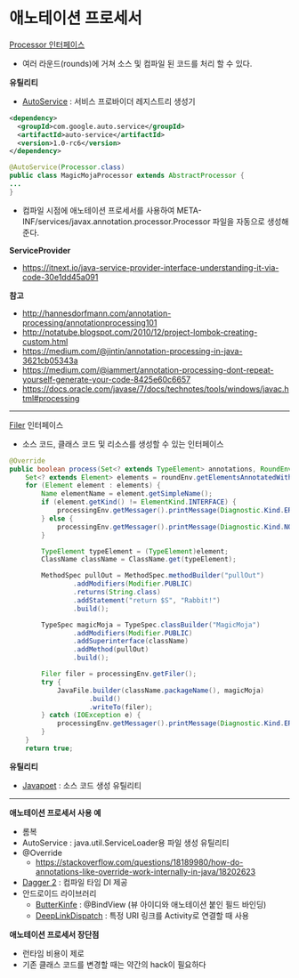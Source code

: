 # 애노테이션 프로세서

[Processor 인터페이스](https://docs.oracle.com/en/java/javase/11/docs/api/java.compiler/javax/annotation/processing/Processor.html) 

- 여러 라운드(rounds)에 거쳐 소스 및 컴파일 된 코드를 처리 할 수 있다.

**유틸리티**

- [AutoService](https://github.com/google/auto/tree/master/service) : 서비스 프로바이더 레지스트리 생성기

```xml
<dependency>
  <groupId>com.google.auto.service</groupId>
  <artifactId>auto-service</artifactId>
  <version>1.0-rc6</version>
</dependency>
```

```java
@AutoService(Processor.class)
public class MagicMojaProcessor extends AbstractProcessor {
...
}
```

- 컴파일 시점에 애노테이션 프로세서를 사용하여 META-INF/services/javax.annotation.processor.Processor 파일을 자동으로 생성해 준다.

**ServiceProvider**

- https://itnext.io/java-service-provider-interface-understanding-it-via-code-30e1dd45a091

**참고**

- http://hannesdorfmann.com/annotation-processing/annotationprocessing101
- http://notatube.blogspot.com/2010/12/project-lombok-creating-custom.html
- https://medium.com/@jintin/annotation-processing-in-java-3621cb05343a
- https://medium.com/@iammert/annotation-processing-dont-repeat-yourself-generate-your-code-8425e60c6657
- https://docs.oracle.com/javase/7/docs/technotes/tools/windows/javac.html#processing

***

[Filer](https://docs.oracle.com/en/java/javase/11/docs/api/java.compiler/javax/annotation/processing/Filer.html) 인터페이스

- 소스 코드, 클래스 코드 및 리소스를 생성할 수 있는 인터페이스

```java
@Override
public boolean process(Set<? extends TypeElement> annotations, RoundEnvironment roundEnv) {
    Set<? extends Element> elements = roundEnv.getElementsAnnotatedWith(Magic.class);
    for (Element element : elements) {
        Name elementName = element.getSimpleName();
        if (element.getKind() != ElementKind.INTERFACE) {
            processingEnv.getMessager().printMessage(Diagnostic.Kind.ERROR, "Magic annotation can not be used on " + elementName);
        } else {
            processingEnv.getMessager().printMessage(Diagnostic.Kind.NOTE, "Processing " + elementName);
        }

        TypeElement typeElement = (TypeElement)element;
        ClassName className = ClassName.get(typeElement);

        MethodSpec pullOut = MethodSpec.methodBuilder("pullOut")
                .addModifiers(Modifier.PUBLIC)
                .returns(String.class)
                .addStatement("return $S", "Rabbit!")
                .build();

        TypeSpec magicMoja = TypeSpec.classBuilder("MagicMoja")
                .addModifiers(Modifier.PUBLIC)
                .addSuperinterface(className)
                .addMethod(pullOut)
                .build();

        Filer filer = processingEnv.getFiler();
        try {
            JavaFile.builder(className.packageName(), magicMoja)
                    .build()
                    .writeTo(filer);
        } catch (IOException e) {
            processingEnv.getMessager().printMessage(Diagnostic.Kind.ERROR, "FATAL ERROR: " + e);
        }
    }
    return true;
```

**유틸리티**

- [Javapoet](https://github.com/square/javapoet) : 소스 코드 생성 유틸리티

***

**애노테이션 프로세서 사용 예**

- 롬복
- AutoService : java.util.ServiceLoader용 파일 생성 유틸리티
- @Override
  - https://stackoverflow.com/questions/18189980/how-do-annotations-like-override-work-internally-in-java/18202623
- [Dagger 2](https://github.com/google/dagger) : 컴파일 타임 DI 제공
- 안드로이드 라이브러리
  - [ButterKinfe](http://jakewharton.github.io/butterknife/) : @BindView (뷰 아이디와 애노테이션 붙인 필드 바인딩) 
  - [DeepLinkDispatch](https://github.com/airbnb/DeepLinkDispatch) : 특정 URI 링크를 Activity로 연결할 때 사용

**애노테이션 프로세서 장단점**

- 런타임 비용이 제로
- 기존 클래스 코드를 변경할 때는 약간의 hack이 필요하다

